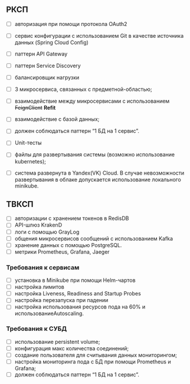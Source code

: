 ## РКСП

- [ ] авторизация при помощи протокола OAuth2
- [ ] сервис конфигурации с использованием Git в качестве источника данных (Spring Cloud Config)
- [ ] паттерн API Gateway
- [ ] паттерн Service Discovery
- [ ] балансировщик нагрузки
- [ ] 3 микросервиса, связанных с предметной-областью;
- [ ] взаимодействие между микросервисами с использованием ~~FeignClient~~ **Refit**
- [ ] взаимодействие с базой данных;
- [ ] должен соблюдаться паттерн “1 БД на 1 сервис”. 
- [ ] Unit-тесты
- [ ] файлы для развертывания системы (возможно использование kubernetes);
- [ ] система развернута в Yandex(VK) Cloud. В случае невозможности развертывания в облаке допускается использование локального minikube.


## ТВКСП
- [ ] авторизации с хранением токенов в RedisDB
- [ ] API-шлюз KrakenD
- [ ] логи с помощью GrayLog
- [ ] общения микросервисов сообщений с использованием Kafka
- [ ] хранение данных с помощью PostgreSQL.
- [ ] метрики Prometheus, Grafana, Jaeger

### Требования к сервисам
- [ ] установка в Minikube при помощи Helm-чартов
- [ ] настройка лимитов
- [ ] настройка Liveness, Readiness and Startup Probes
- [ ] настройка перезапуска при падении
- [ ] настройка использования ресурсов пода на 60% и использованиеAutoscaling.

### Требования к СУБД
- [ ] использование persistent volume;
- [ ] конфигурация макс количества соединений;
- [ ] создание пользователя для считывания данных мониторингом;
- [ ] настройка мониторинга пода с БД при помощи Prometheus и Grafana;
- [ ] должен соблюдаться паттерн “1 БД на 1 сервис”. 
